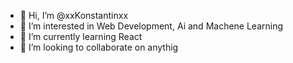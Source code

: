 - 👋 Hi, I’m @xxKonstantinxx
- 👀 I’m interested in Web Development, Ai and Machene Learning
- 🌱 I’m currently learning React
- 💞️ I’m looking to collaborate on anythig

<!---
xxKonstantinxx/xxKonstantinxx is a ✨ special ✨ repository because its `README.md` (this file) appears on your GitHub profile.
You can click the Preview link to take a look at your changes.
--->
